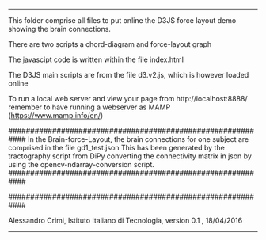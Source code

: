 *************************************************************************************************************************************************************
This folder comprise all files to put online the D3JS force layout demo showing the brain connections. 

There are two scripts a chord-diagram and force-layout graph

The javascipt code is written within the file index.html

The D3JS main scripts are from the file d3.v2.js, which is however loaded online

To run a local web server and view your page from http://localhost:8888/ remember to have running a webserver as MAMP (https://www.mamp.info/en/)


############################################################
In the Brain-force-Layout, the brain connections for one subject  are comprised in the file gd1_test.json
This has been generated by the tractography script from DiPy
converting the connectivity matrix in json by using the opencv-ndarray-conversion script.
############################################################

############################################################

Alessandro Crimi, Istituto Italiano di Tecnologia, version 0.1 , 18/04/2016
************************************************************************************************************************************************************
